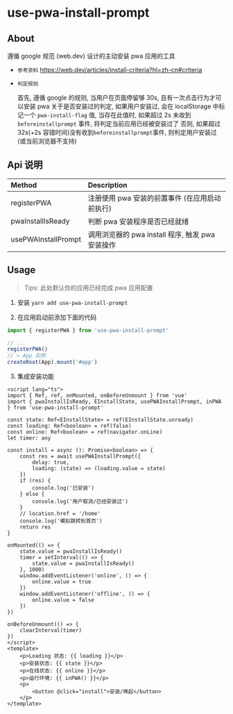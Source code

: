 # use-pwa-install-prompt

## About

遵循 google 规范 (web.dev) 设计的主动安装 pwa 应用的工具

-   `参考资料` https://web.dev/articles/install-criteria?hl=zh-cn#criteria

-   `判定规则`

    首先, 遵循 google 的规则, 当用户在页面停留够 30s, 且有一次点击行为才可以安装 pwa
    关于是否安装过的判定, 如果用户安装过, 会在 localStorage 中标记一个 `pwa-install-flag` 值, 当存在此值时, 如果超过 2s 未收到 `beforeinstallprompt` 事件, 将判定当前应用已经被安装过了
    否则, 如果超过 32s(+2s 容错时间)没有收到`beforeinstallprompt`事件, 则判定用户安装过 (或当前浏览器不支持)

## Api 说明

| Method                   | Description                                      |
| :----------------------- | :----------------------------------------------- |
| registerPWA              | 注册使用 pwa 安装的前置事件 (在应用启动前执行)   |
| pwaInstallIsReady        | 判断 pwa 安装程序是否已经就绪                    |
| usePWAInstallPrompt      | 调用浏览器的 pwa install 程序, 触发 pwa 安装操作 |

## Usage

> Tips: 此处默认你的应用已经完成 pwa 应用配置

1. 安装 `yarn add use-pwa-install-prompt`

2. 在应用启动前添加下面的代码

```typescript
import { registerPWA } from 'use-pwa-install-prompt'

// ...
registerPWA()
// > App 实例
createRoot(App).mount('#app')
```

3. 集成安装功能

```vue
<script lang="ts">
import { Ref, ref, onMounted, onBeforeUnmount } from 'vue'
import { pwaInstallIsReady, EInstallState, usePWAInstallPrompt, inPWA } from 'use-pwa-install-prompt'

const state: Ref<EInstallState> = ref(EInstallState.unready)
const loading: Ref<boolean> = ref(false)
const online: Ref<boolean> = ref(navigator.onLine)
let timer: any

const install = async (): Promise<boolean> => {
    const res = await usePWAInstallPrompt({
        delay: true,
        loading: (state) => (loading.value = state)
    })
    if (res) {
        console.log('已安装')
    } else {
        console.log('用户取消/已经安装过')
    }
    // location.href = '/home'
    console.log('模拟跳转到首页')
    return res
}

onMounted(() => {
    state.value = pwaInstallIsReady()
    timer = setInterval(() => {
        state.value = pwaInstallIsReady()
    }, 1000)
    window.addEventListener('online', () => {
        online.value = true
    })
    window.addEventListener('offline', () => {
        online.value = false
    })
})

onBeforeUnmount(() => {
    clearInterval(timer)
})
</script>
<template>
    <p>Loading 状态: {{ loading }}</p>
    <p>安装状态: {{ state }}</p>
    <p>在线状态: {{ online }}</p>
    <p>运行环境: {{ inPWA() }}</p>
    <p>
        <button @click="install">安装/唤起</button>
    </p>
</template>
```
